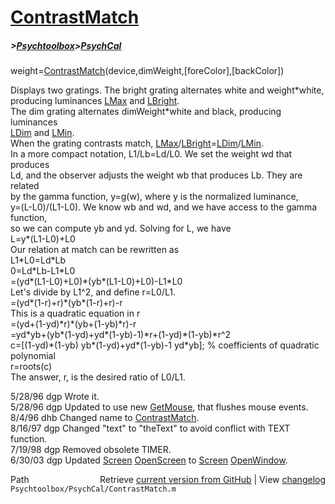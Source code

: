 # [ContrastMatch](ContrastMatch)
##### >[Psychtoolbox](Psychtoolbox)>[PsychCal](PsychCal)

 weight=[ContrastMatch](ContrastMatch)(device,dimWeight,[foreColor],[backColor])  
  
 Displays two gratings. The bright grating alternates white and weight\*white,  
 producing luminances [LMax](LMax) and [LBright](LBright).  
 The dim grating alternates dimWeight\*white and black, producing luminances  
 [LDim](LDim) and [LMin](LMin).  
 When the grating contrasts match, [LMax](LMax)/[LBright](LBright)=[LDim](LDim)/[LMin](LMin).  
 In a more compact notation, L1/Lb=Ld/L0. We set the weight wd that produces  
 Ld, and the observer adjusts the weight wb that produces Lb. They are related  
 by the gamma function, y=g(w), where y is the normalized luminance,  
 y=(L-L0)/(L1-L0). We know wb and wd, and we have access to the gamma function,  
 so we can compute yb and yd. Solving for L, we have  
    L=y\*(L1-L0)+L0  
 Our relation at match can be rewritten as  
    L1\*L0=Ld\*Lb  
    0=Ld\*Lb-L1\*L0  
    =(yd\*(L1-L0)+L0)\*(yb\*(L1-L0)+L0)-L1\*L0  
    Let's divide by L1^2, and define r=L0/L1.  
    =(yd\*(1-r)+r)\*(yb\*(1-r)+r)-r  
    This is a quadratic equation in r  
    =(yd+(1-yd)\*r)\*(yb+(1-yb)\*r)-r  
    =yd\*yb+(yb\*(1-yd)+yd\*(1-yb)-1)\*r+(1-yd)\*(1-yb)\*r^2  
    c=[(1-yd)\*(1-yb) yb\*(1-yd)+yd\*(1-yb)-1 yd\*yb]; % coefficients of quadratic polynomial  
    r=roots(c)  
 The answer, r, is the desired ratio of L0/L1.  
  
 5/28/96 dgp  Wrote it.  
 5/28/96 dgp  Updated to use new [GetMouse](GetMouse), that flushes mouse events.  
 8/4/96  dhb  Changed name to [ContrastMatch](ContrastMatch).  
 8/16/97 dgp  Changed "text" to "theText" to avoid conflict with TEXT function.  
 7/19/98 dgp  Removed obsolete TIMER.  
 6/30/03 dgp Updated [Screen](Screen) [OpenScreen](OpenScreen) to [Screen](Screen) [OpenWindow](OpenWindow).  




<div class="code_header" style="text-align:right;">
  <span style="float:left;">Path&nbsp;&nbsp;</span> <span class="counter">Retrieve <a href=
  "https://raw.github.com/Psychtoolbox-3/Psychtoolbox-3/beta/Psychtoolbox/PsychCal/ContrastMatch.m">current version from GitHub</a> | View <a href=
  "https://github.com/Psychtoolbox-3/Psychtoolbox-3/commits/beta/Psychtoolbox/PsychCal/ContrastMatch.m">changelog</a></span>
</div>
<div class="code">
  <code>Psychtoolbox/PsychCal/ContrastMatch.m</code>
</div>

